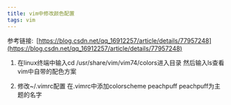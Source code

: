 ```yaml
---
title: vim中修改颜色配置
tags: vim
---
```


参考链接:&ensp;[https://blog.csdn.net/qq_16912257/article/details/77957248](https://blog.csdn.net/qq_16912257/article/details/77957248)
1. 在linux终端中输入cd /usr/share/vim/vim74/colors进入目录
然后输入ls查看vim中自带的配色方案

2. 修改~/.vimrc配置
在.vimrc中添加colorscheme peachpuff
peachpuff为主题的名字
